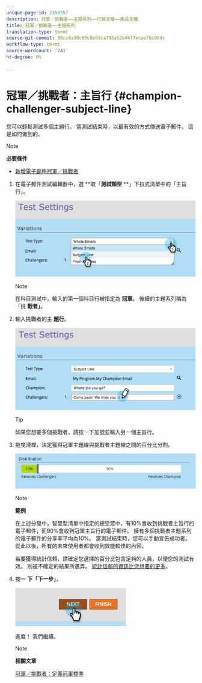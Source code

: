 ```yaml
---
unique-page-id: 2359557
description: 冠軍／挑戰者——主題系列——行銷文檔——產品文檔
title: 冠軍／挑戰者——主題系列
translation-type: tm+mt
source-git-commit: 96cc6a30c63c8e8dca793a52e4bf7ecaef8c08dc
workflow-type: tm+mt
source-wordcount: '241'
ht-degree: 0%

---
```



# 冠軍／挑戰者：主旨行 {#champion-challenger-subject-line}

您可以輕鬆測試多個主題行。 當測試結束時，以最有效的方式傳送電子郵件。 這是如何做到的。

>[!NOTE]
>
>**必要條件**
>
>* [新增電子郵件冠軍／挑戰者](add-an-email-champion-challenger.md)

>



1. 在電子郵件測試編輯器中，選 **取「**測試類型** **」下拉式清單中的「主旨行」。

   ![](assets/image2014-9-15-12-3a37-3a50.png)

   >[!NOTE]
   >
   >在科目測試中，輸入的第一個科目行被指定為 **冠軍**。 後續的主題系列稱為「挑 **戰者」**。

1. 輸入挑戰者的主 **題行**。

   ![](assets/image2014-9-15-12-3a38-3a4.png)

   >[!TIP]
   >
   >如果您想要多個挑戰者，請按一下加號並輸入另一個主旨行。

1. 拖曳滑桿，決定獲得冠軍主題線與挑戰者主題線之間的百分比分割。

   ![](assets/image2015-8-7-15-3a19-3a50.png)

   >[!NOTE]
   >
   >**範例**
   >
   >
   >在上述分發中，智慧型清單中指定的總受眾中，有10%會收到挑戰者主旨行的電子郵件，而90%會收到冠軍主旨行的電子郵件。 擁有多個挑戰者主題系列的電子郵件的分享率平均為10%。 當測試結束時，您可以手動宣告成功者。 從此以後，所有的未來使用者都會收到效能較佳的內容。

   若要獲得統計信賴，請確定您選擇的百分比包含足夠的人員，以便您的測試有效。 別被不確定的結果所愚弄。  [統計信賴的資訊比您想要的更多](http://en.wikipedia.org/wiki/Confidence_interval)。

1. 按一 **下「下一步**」。

   ![](assets/image2014-9-15-12-3a40-3a42.png)

   進度！ 我們繼續。

   >[!NOTE]
   >
   >**相關文章**
   >
   >
   >[冠軍／挑戰者：定義冠軍標準](champion-challenger-define-champion-criteria.md)

